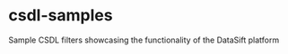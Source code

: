 csdl-samples
============

Sample CSDL filters showcasing the functionality of the DataSift platform
